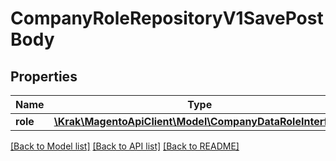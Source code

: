 # CompanyRoleRepositoryV1SavePostBody

## Properties
Name | Type | Description | Notes
------------ | ------------- | ------------- | -------------
**role** | [**\Krak\MagentoApiClient\Model\CompanyDataRoleInterface**](CompanyDataRoleInterface.md) |  | 

[[Back to Model list]](../README.md#documentation-for-models) [[Back to API list]](../README.md#documentation-for-api-endpoints) [[Back to README]](../README.md)


